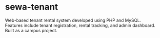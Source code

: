 # sewa-tenant
Web-based tenant rental system developed using PHP and MySQL. Features include tenant registration, rental tracking, and admin dashboard. Built as a campus project.
